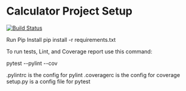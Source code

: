 # Calculator Project Setup
[![Build Status](https://app.travis-ci.com/Dk45njit/calc2.svg?branch=refactor)](https://app.travis-ci.com/Dk45njit/calc2)

Run Pip Install
pip install -r requirements.txt

To run tests, Lint, and Coverage report use this command:

pytest  --pylint --cov

.pylintrc is the config for pylint
.coveragerc is the config for coverage
setup.py is a config file for pytest
